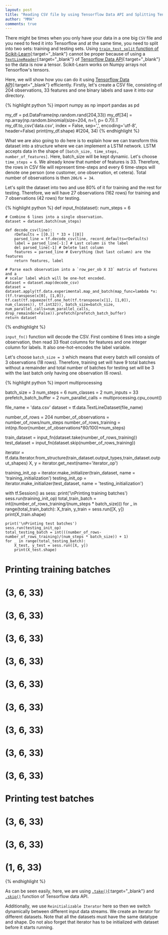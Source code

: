 ```yaml
---
layout: post
title: "Reading CSV file by using Tensorflow Data API and Splitting Tensor into Training and Test Sets for LSTM"
author: "MMA"
comments: true
---
```


There might be times when you only have your data in a one big `CSV` file and you need to feed it into Tensorflow and at the same time, you need to split into two sets: training and testing sets. Using [`train_test_split` function of Scikit-Learn](https://scikit-learn.org/stable/modules/generated/sklearn.model_selection.train_test_split.html){:target="_blank"} cannot be proper because of using a [`TextLineReader`](https://www.tensorflow.org/api_docs/python/tf/data/TextLineDataset){:target="_blank"} of [Tensorflow Data API](https://www.tensorflow.org/api_docs/python/tf/data){:target="_blank"} so the data is now a tensor. Scikit-Learn works on Numpy arrays not Tensorflow's tensors.

Here, we will show how you can do it using [Tensorflow Data API](https://www.tensorflow.org/api_docs/python/tf/data){:target="_blank"} efficiently. Firstly, let's create a CSV file, consisting of 204 observations, 33 features and one binary labels and save it into our directory.

{% highlight python %}
import numpy as np
import pandas as pd

my_df  = pd.DataFrame(np.random.rand(204,33))
my_df[34] = np.array(np.random.binomial(size=204, n=1, p= 0.7)).T
my_df.to_csv('data.csv', index = False, sep=',', encoding='utf-8', header=False)
print(my_df.shape)
#(204, 34)
{% endhighlight %}

What we are also going to do here is to explain how we can transform this dataset into a structure where we can implement a LSTM network. LSTM accepts data in the shape of `[batch_size, time_steps, number_of_features]`. Here, batch_size will be kept dynamic. Let's choose `time_steps = 6`. We already know that number of features is 33. Therefore, the rows in CSV file will represent time-steps and every 6 time-steps will denote one person (one customer, one observation, et cetera). Total number of observations is then `206/6 = 34`. 

Let's split the dataset into two and use $80\%$ of it for training and the rest for testing. Therefore, we will have 27 observations (162 rows) for training and 7 observations (42 rows) for testing.

{% highlight python %}
def input_fn(dataset):
    num_steps = 6
    
    # Combine 6 lines into a single observation.   
    dataset = dataset.batch(num_steps)

    def decode_csv(line):
        rDefaults = [[0.]] * 33 + [[0]] 
        parsed_line = tf.decode_csv(line, record_defaults=rDefaults)
        label = parsed_line[-1:] # Last column is the label
        del parsed_line[-1] # Delete last column
        features = parsed_line # Everything (but last column) are the features
        return features, label

    # Parse each observation into a `row_per_ob X 33` matrix of features and a
    # scalar label which will be one-hot encoded.
    dataset = dataset.map(decode_csv)
    dataset = dataset.apply(tf.data.experimental.map_and_batch(map_func=lambda *x:(tf.transpose(x[0], [1,0]), tf.cast(tf.squeeze(tf.one_hot(tf.transpose(x[1], [1,0]), num_classes)), tf.int32)), batch_size=batch_size, num_parallel_calls=num_parallel_calls, drop_remainder=False)).prefetch(prefetch_batch_buffer)
    return dataset
{% endhighlight %}

`input_fn()` function will decode the CSV. First combine 6 lines into a single observation, then read 33 float columns for features and one integer column for labels. It also one-hot-encodes the label variable. 

Let's choose `batch_size = 3` which means that every batch will consists of 3 observations (18 rows). Therefore, training set will have 9 total batches without a remainder and total number of batches for testing set will be 3 with the last batch only having one observation (6 rows).

{% highlight python %}
import multiprocessing

batch_size = 3
num_steps = 6
num_classes = 2
num_inputs = 33
prefetch_batch_buffer = 2
num_parallel_calls = multiprocessing.cpu_count()

file_name = 'data.csv'
dataset = tf.data.TextLineDataset(file_name)

number_of_rows = 204
number_of_observations = number_of_rows/num_steps
number_of_rows_training = int(np.floor(number_of_observations*80/100)*num_steps)

train_dataset = input_fn(dataset.take(number_of_rows_training))
test_dataset = input_fn(dataset.skip(number_of_rows_training))

iterator = tf.data.Iterator.from_structure(train_dataset.output_types,train_dataset.output_shapes)
X, y = iterator.get_next(name='iterator_op')

training_init_op = iterator.make_initializer(train_dataset, name = 'training_initialization')
testing_init_op = iterator.make_initializer(test_dataset, name = 'testing_initialization')

with tf.Session() as sess:
    print('\nPrinting training batches')
    sess.run(training_init_op)
    total_train_batch = int((number_of_rows_training/(num_steps * batch_size)))
    for _ in range(total_train_batch):
        X_train, y_train = sess.run([X, y])
        print(X_train.shape)
    
    print('\nPrinting test batches')
    sess.run(testing_init_op)
    total_testing_batch = int(((number_of_rows-number_of_rows_training)/(num_steps * batch_size)) + 1)
    for _ in range(total_testing_batch):
        X_test, y_test = sess.run([X, y])
        print(X_test.shape)

# Printing training batches
# (3, 6, 33)
# (3, 6, 33)
# (3, 6, 33)
# (3, 6, 33)
# (3, 6, 33)
# (3, 6, 33)
# (3, 6, 33)
# (3, 6, 33)
# (3, 6, 33)

# Printing test batches
# (3, 6, 33)
# (3, 6, 33)
# (1, 6, 33)
{% endhighlight %}

As can be seen easily, here, we are using [`.take()`](https://www.tensorflow.org/api_docs/python/tf/data/Dataset#take){:target="_blank"} and [`.skip()`](https://www.tensorflow.org/api_docs/python/tf/data/Dataset#skip) function of Tensorflow data API.

Additionally, we use `Reinitializable Iterator` here so then we switch dynamically between different input data streams. We create an iterator for different datasets. Note that all the datasets must have the same datatype and shape. Do not also forget that iterator has to be initialized with dataset before it starts running.